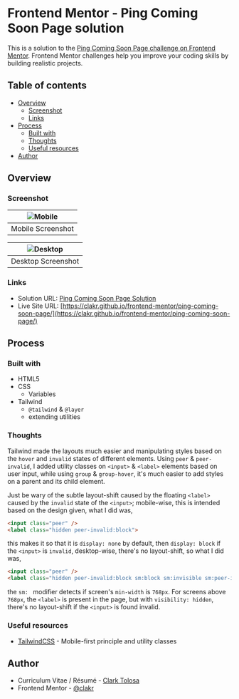 # Frontend Mentor - Ping Coming Soon Page solution

This is a solution to the [Ping Coming Soon Page challenge on Frontend Mentor](https://www.frontendmentor.io/challenges/ping-single-column-coming-soon-page-5cadd051fec04111f7b848da). Frontend Mentor challenges help you improve your coding skills by building realistic projects. 

## Table of contents

- [Overview](#overview)
  - [Screenshot](#screenshot)
  - [Links](#links)
- [Process](#process)
  - [Built with](#built-with)
  - [Thoughts](#thoughts)
  - [Useful resources](#useful-resources)
- [Author](#author)

## Overview

### Screenshot

| ![Mobile](./images/mobile.jpeg) |
|:--:|
|Mobile Screenshot|

| ![Desktop](./images/desktop.jpeg) |
|:--:|
|Desktop Screenshot|

### Links

- Solution URL: [Ping Coming Soon Page Solution](https://github.com/clakr/frontend-mentor/tree/main/ping-coming-soon-page)
- Live Site URL: [https://clakr.github.io/frontend-mentor/ping-coming-soon-page/](https://clakr.github.io/frontend-mentor/ping-coming-soon-page/)

## Process

### Built with

- HTML5
- CSS
  - Variables
- Tailwind
	- `@tailwind` & `@layer`
	- extending utilities 

### Thoughts

Tailwind made the layouts much easier and manipulating styles based on the `hover` and `invalid` states of different elements. Using `peer` & `peer-invalid`, I added utility classes on `<input>` & `<label>` elements based on user input, while using `group` & `group-hover`, it's much easier to add styles on a parent and its child element. 

Just be wary of the subtle layout-shift caused by the floating `<label>` caused by the `invalid` state of the `<input>`; mobile-wise, this is intended based on the design given, what I did was,

```html
<input class="peer" />
<label class="hidden peer-invalid:block">
```
this makes it so that it is `display: none` by default, then `display: block` if the `<input>` is `invalid`, desktop-wise, there's no layout-shift, so what I did was,

```html
<input class="peer" />
<label class="hidden peer-invalid:block sm:block sm:invisible sm:peer-invalid:visible">
```

the `sm: ` modifier detects if screen's `min-width` is `768px`. For screens above `768px`, the `<label>` is present in the page, but with `visibility: hidden`, there's no layout-shift if the `<input>` is found invalid. 

### Useful resources

- [TailwindCSS](https://tailwindcss.com/) - Mobile-first principle and utility classes

## Author

- Curriculum Vitae / Résumé - [Clark Tolosa](https://clakr.vercel.app)
- Frontend Mentor - [@clakr](https://www.frontendmentor.io/profile/clakr)
